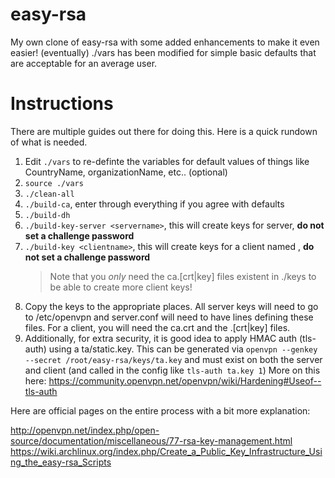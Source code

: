 easy-rsa
========

My own clone of easy-rsa with some added enhancements to make it even easier! (eventually)
./vars has been modified for simple basic defaults that are acceptable for an average user.


Instructions
========

There are multiple guides out there for doing this. Here is a quick rundown of what is needed.

1. Edit `./vars` to re-definte the variables for default values of things like CountryName, organizationName, etc.. (optional)
2. `source ./vars`
3. `./clean-all`
4. `./build-ca`, enter through everything if you agree with defaults
5. `./build-dh`
6. `./build-key-server <servername>`, this will create keys for server, **do not set a challenge password**
7. `./build-key <clientname>`, this will create keys for a client named <clientname>, **do not set a challenge password**
    > Note that you *only* need the ca.[crt|key] files existent in ./keys to be able to create more client keys!
8. Copy the keys to the appropriate places. All server keys will need to go to /etc/openvpn and server.conf will need to have lines defining these files.
    For a client, you will need the ca.crt and the <clientname>.[crt|key] files.
9. Additionally, for extra security, it is good idea to apply HMAC auth (tls-auth) using a ta/static.key. 
    This can be generated via `openvpn --genkey --secret /root/easy-rsa/keys/ta.key` and must exist on both the server and client (and called in the config like `tls-auth ta.key 1`)
    More on this here: https://community.openvpn.net/openvpn/wiki/Hardening#Useof--tls-auth
    
    
Here are official pages on the entire process with a bit more explanation:

http://openvpn.net/index.php/open-source/documentation/miscellaneous/77-rsa-key-management.html
https://wiki.archlinux.org/index.php/Create_a_Public_Key_Infrastructure_Using_the_easy-rsa_Scripts








